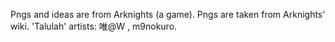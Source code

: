 Pngs and ideas are from Arknights (a game).
Pngs are taken from Arknights' wiki.
'Talulah' artists: 唯@W , m9nokuro.
